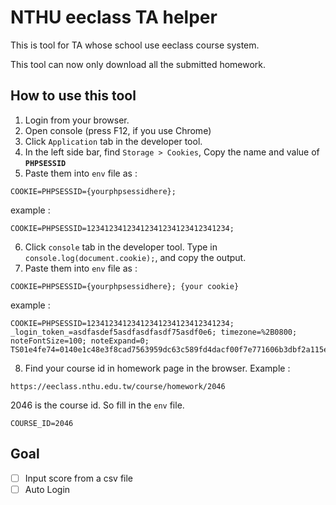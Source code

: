 # NTHU eeclass TA helper 
This is tool for TA whose school use eeclass course system.

This tool can now only download all the submitted homework.

## How to use this tool
1. Login from your browser.
2. Open console (press F12, if you use Chrome)
3. Click `Application` tab in the developer tool.
4. In the left side bar, find `Storage > Cookies`, Copy the name and value of **`PHPSESSID`**
5. Paste them into `env` file as :
```
COOKIE=PHPSESSID={yourphpsessidhere};
```
example :
```
COOKIE=PHPSESSID=12341234123412341234123412341234;
```
6. Click `console` tab in the developer tool. Type in `console.log(document.cookie);`, and copy the output.
7.  Paste them into `env` file as :
```
COOKIE=PHPSESSID={yourphpsessidhere}; {your cookie}
```
example :
```
COOKIE=PHPSESSID=12341234123412341234123412341234; _login_token_=asdfasdef5asdfasdfasdf75asdf0e6; timezone=%2B0800; noteFontSize=100; noteExpand=0; TS01e4fe74=0140e1c48e3f8cad7563959dc63c589fd4dacf00f7e771606b3dbf2a115easdfasdfasdfasdf75a1easdfasdfasdfasdfasdfasdf2c96270a62ea1b1f1d624ca09a6d7asdfasdfasdf57a67474d57f03f643537207bbfef588d12f28a12ac1c57bc50322bb04e8500d0467d65c85d34d3a95f9
```
8. Find your course id in homework page in the browser. Example :
```
https://eeclass.nthu.edu.tw/course/homework/2046
```
2046 is the course id. So fill in the `env` file.
```
COURSE_ID=2046
```

## Goal
- [ ] Input score from a csv file
- [ ] Auto Login